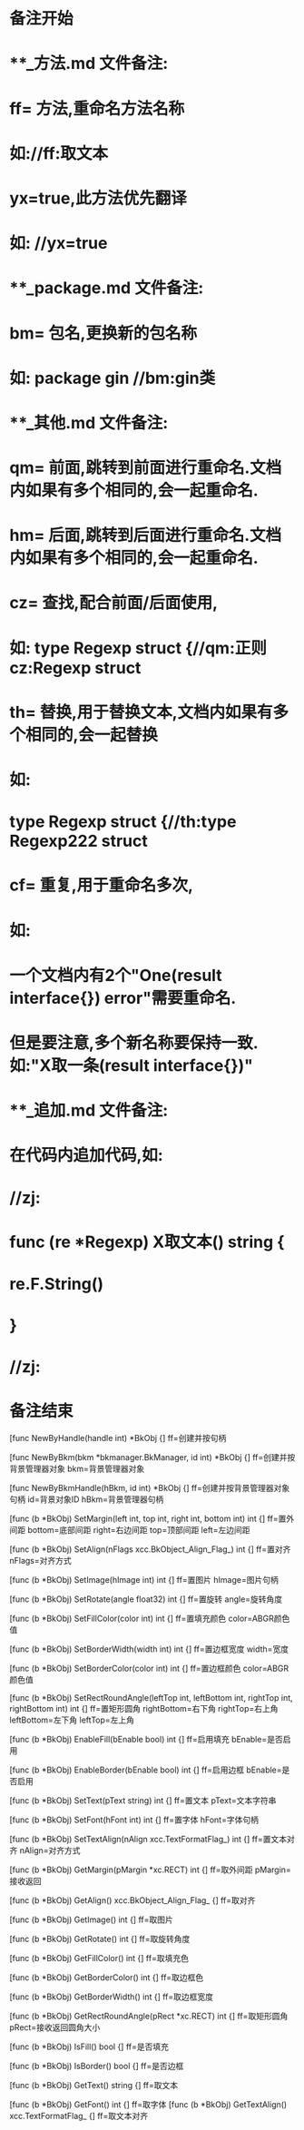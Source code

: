 # 备注开始
# **_方法.md 文件备注:
# ff= 方法,重命名方法名称
# 如://ff:取文本
#
# yx=true,此方法优先翻译
# 如: //yx=true

# **_package.md 文件备注:
# bm= 包名,更换新的包名称 
# 如: package gin //bm:gin类

# **_其他.md 文件备注:
# qm= 前面,跳转到前面进行重命名.文档内如果有多个相同的,会一起重命名.
# hm= 后面,跳转到后面进行重命名.文档内如果有多个相同的,会一起重命名.
# cz= 查找,配合前面/后面使用,
# 如: type Regexp struct {//qm:正则 cz:Regexp struct
#
# th= 替换,用于替换文本,文档内如果有多个相同的,会一起替换
# 如:
# type Regexp struct {//th:type Regexp222 struct
#
# cf= 重复,用于重命名多次,
# 如: 
# 一个文档内有2个"One(result interface{}) error"需要重命名.
# 但是要注意,多个新名称要保持一致. 如:"X取一条(result interface{})"

# **_追加.md 文件备注:
# 在代码内追加代码,如:
# //zj:
# func (re *Regexp) X取文本() string { 
# re.F.String()
# }
# //zj:
# 备注结束

[func NewByHandle(handle int) *BkObj {]
ff=创建并按句柄

[func NewByBkm(bkm *bkmanager.BkManager, id int) *BkObj {]
ff=创建并按背景管理器对象
bkm=背景管理器对象

[func NewByBkmHandle(hBkm, id int) *BkObj {]
ff=创建并按背景管理器对象句柄
id=背景对象ID
hBkm=背景管理器句柄

[func (b *BkObj) SetMargin(left int, top int, right int, bottom int) int {]
ff=置外间距
bottom=底部间距
right=右边间距
top=顶部间距
left=左边间距

[func (b *BkObj) SetAlign(nFlags xcc.BkObject_Align_Flag_) int {]
ff=置对齐
nFlags=对齐方式

[func (b *BkObj) SetImage(hImage int) int {]
ff=置图片
hImage=图片句柄

[func (b *BkObj) SetRotate(angle float32) int {]
ff=置旋转
angle=旋转角度

[func (b *BkObj) SetFillColor(color int) int {]
ff=置填充颜色
color=ABGR颜色值

[func (b *BkObj) SetBorderWidth(width int) int {]
ff=置边框宽度
width=宽度

[func (b *BkObj) SetBorderColor(color int) int {]
ff=置边框颜色
color=ABGR颜色值

[func (b *BkObj) SetRectRoundAngle(leftTop int, leftBottom int, rightTop int, rightBottom int) int {]
ff=置矩形圆角
rightBottom=右下角
rightTop=右上角
leftBottom=左下角
leftTop=左上角

[func (b *BkObj) EnableFill(bEnable bool) int {]
ff=启用填充
bEnable=是否启用

[func (b *BkObj) EnableBorder(bEnable bool) int {]
ff=启用边框
bEnable=是否启用

[func (b *BkObj) SetText(pText string) int {]
ff=置文本
pText=文本字符串

[func (b *BkObj) SetFont(hFont int) int {]
ff=置字体
hFont=字体句柄

[func (b *BkObj) SetTextAlign(nAlign xcc.TextFormatFlag_) int {]
ff=置文本对齐
nAlign=对齐方式

[func (b *BkObj) GetMargin(pMargin *xc.RECT) int {]
ff=取外间距
pMargin=接收返回

[func (b *BkObj) GetAlign() xcc.BkObject_Align_Flag_ {]
ff=取对齐

[func (b *BkObj) GetImage() int {]
ff=取图片

[func (b *BkObj) GetRotate() int {]
ff=取旋转角度

[func (b *BkObj) GetFillColor() int {]
ff=取填充色

[func (b *BkObj) GetBorderColor() int {]
ff=取边框色

[func (b *BkObj) GetBorderWidth() int {]
ff=取边框宽度

[func (b *BkObj) GetRectRoundAngle(pRect *xc.RECT) int {]
ff=取矩形圆角
pRect=接收返回圆角大小

[func (b *BkObj) IsFill() bool {]
ff=是否填充

[func (b *BkObj) IsBorder() bool {]
ff=是否边框

[func (b *BkObj) GetText() string {]
ff=取文本

[func (b *BkObj) GetFont() int {]
ff=取字体
[func (b *BkObj) GetTextAlign() xcc.TextFormatFlag_ {]
ff=取文本对齐
